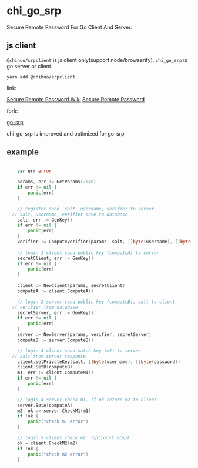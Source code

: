 # chi_go_srp

Secure Remote Password For Go Client And Server.

## js client

`@chihuo/srpclient` is js client only(support node/browserify), `chi_go_srp` is go server or client.

```
yarn add @chihuo/srpclient
```

link:

[Secure Remote Password Wiki](https://en.wikipedia.org/wiki/Secure_Remote_Password_protocol)
[Secure Remote Password](http://srp.stanford.edu/)

fork:

[go-srp](https://github.com/Kong/go-srp)

chi_go_srp is improved and optimized for go-srp

## example

```go

	var err error
  
	params, err := GetParams(2048)
	if err != nil {
		panic(err)
	}

	// register send  salt, username, verifier to server
  // salt, username, verifier save to database
	salt, err := GenKey()
	if err != nil {
		panic(err)
	}
	verifier := ComputeVerifier(params, salt, []byte(username), []byte(password))
  
	// login 1 client send public key (computeA) to server
	secretClient, err := GenKey()
	if err != nil {
		panic(err)
	}
  
	client := NewClient(params, secretClient)
	computeA := client.ComputeA()

	// login 2 server send public key (computeB), salt to client
  // verifier from database
	secretServer, err := GenKey()
	if err != nil {
		panic(err)
	}
	server := NewServer(params, verifier, secretServer)
	computeB := server.ComputeB()

	// login 3 client send match key (m1) to server
  // salt from server response
	client.setPrivateKey(salt, []byte(username), []byte(password))
	client.SetB(computeB)
	m1, err := client.ComputeM1()
	if err != nil {
		panic(err)
	}

	// login 4 server check m1, if ok return m2 to client
	server.SetA(computeA)
	m2, ok := server.CheckM1(m1)
	if !ok {
		panic("check m1 error")
	}

	// login 5 client check m2 （optional step)
	ok = client.CheckM2(m2)
	if !ok {
		panic("check m2 error")
	}

```
